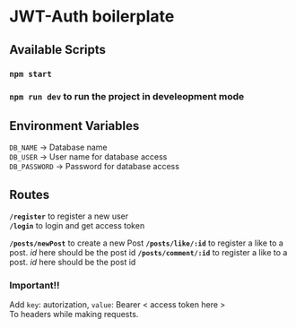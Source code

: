 # JWT-Auth boilerplate

## Available Scripts  
### `npm start`
### `npm run dev` to run the project in develeopment mode  

## Environment Variables  
`DB_NAME` -> Database name    
`DB_USER` -> User name for database access  
`DB_PASSWORD` -> Password for database access  

## Routes
 **`/register`** to register a new user  
**`/login`** to login and get access token

**`/posts/newPost`** to create a new Post
**`/posts/like/:id`** to register a like to a post. *id* here should be the post id
**`/posts/comment/:id`** to register a like to a post. *id* here should be the post id


### **Important!!**  
Add `key`: autorization, `value`: Bearer < access token here >  
To headers while making requests.

